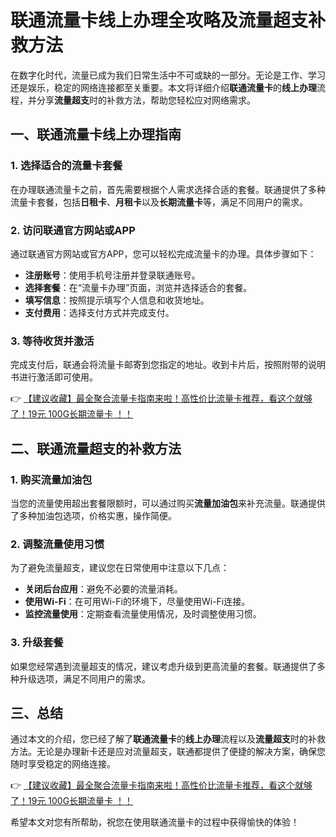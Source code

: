 # 联通流量卡线上办理全攻略及流量超支补救方法

在数字化时代，流量已成为我们日常生活中不可或缺的一部分。无论是工作、学习还是娱乐，稳定的网络连接都至关重要。本文将详细介绍**联通流量卡**的**线上办理**流程，并分享**流量超支**时的补救方法，帮助您轻松应对网络需求。

## 一、联通流量卡线上办理指南

### 1. 选择适合的流量卡套餐
在办理联通流量卡之前，首先需要根据个人需求选择合适的套餐。联通提供了多种流量卡套餐，包括**日租卡**、**月租卡**以及**长期流量卡**等，满足不同用户的需求。

### 2. 访问联通官方网站或APP
通过联通官方网站或官方APP，您可以轻松完成流量卡的办理。具体步骤如下：
- **注册账号**：使用手机号注册并登录联通账号。
- **选择套餐**：在“流量卡办理”页面，浏览并选择适合的套餐。
- **填写信息**：按照提示填写个人信息和收货地址。
- **支付费用**：选择支付方式并完成支付。

### 3. 等待收货并激活
完成支付后，联通会将流量卡邮寄到您指定的地址。收到卡片后，按照附带的说明书进行激活即可使用。

👉 [【建议收藏】最全聚合流量卡指南来啦！高性价比流量卡推荐，看这个就够了！19元 100G长期流量卡 ！！](https://bit.ly/Liuliangka)

## 二、联通流量超支的补救方法

### 1. 购买流量加油包
当您的流量使用超出套餐限额时，可以通过购买**流量加油包**来补充流量。联通提供了多种加油包选项，价格实惠，操作简便。

### 2. 调整流量使用习惯
为了避免流量超支，建议您在日常使用中注意以下几点：
- **关闭后台应用**：避免不必要的流量消耗。
- **使用Wi-Fi**：在可用Wi-Fi的环境下，尽量使用Wi-Fi连接。
- **监控流量使用**：定期查看流量使用情况，及时调整使用习惯。

### 3. 升级套餐
如果您经常遇到流量超支的情况，建议考虑升级到更高流量的套餐。联通提供了多种升级选项，满足不同用户的需求。

## 三、总结

通过本文的介绍，您已经了解了**联通流量卡**的**线上办理**流程以及**流量超支**时的补救方法。无论是办理新卡还是应对流量超支，联通都提供了便捷的解决方案，确保您随时享受稳定的网络连接。

👉 [【建议收藏】最全聚合流量卡指南来啦！高性价比流量卡推荐，看这个就够了！19元 100G长期流量卡 ！！](https://bit.ly/Liuliangka)

希望本文对您有所帮助，祝您在使用联通流量卡的过程中获得愉快的体验！